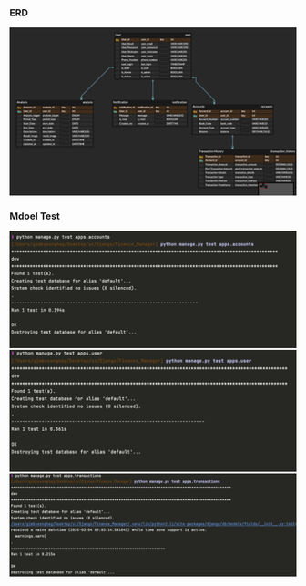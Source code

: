 ### ERD

![ERD 이미지](media/ERD.png)

### Mdoel Test

![Accounts 이미지](media/accounts.png)
![User 이미지](media/user.png)
![Transaction 이미지](media/transaction.png)